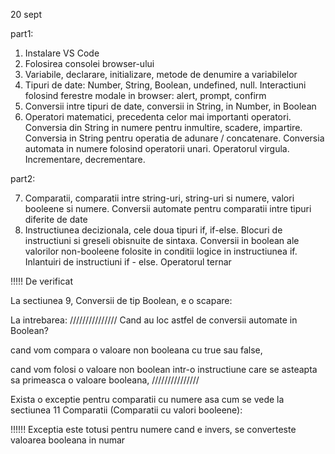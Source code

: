 20 sept

part1:

1. Instalare VS Code
2. Folosirea consolei browser-ului
3. Variabile, declarare, initializare, metode de denumire a variabilelor
4. Tipuri de date: Number, String, Boolean, undefined, null. Interactiuni folosind ferestre modale in browser: alert, prompt, confirm 
5. Conversii intre tipuri de date, conversii in String, in Number, in Boolean
6. Operatori matematici, precedenta celor mai importanti operatori. Conversia din String in numere pentru inmultire, scadere, impartire. Conversia in String pentru operatia de adunare / concatenare. Conversia automata in numere folosind operatorii unari. Operatorul virgula. Incrementare, decrementare.

part2:

7. Comparatii, comparatii intre string-uri, string-uri si numere, valori booleene si numere. Conversii automate pentru comparatii intre tipuri diferite de date
8. Instructiunea decizionala, cele doua tipuri if, if-else. Blocuri de instructiuni si greseli obisnuite de sintaxa. Conversii in boolean ale valorilor non-booleene folosite in conditii logice in instructiunea if. Inlantuiri de instructiuni if - else. Operatorul ternar






!!!!!
De verificat

La sectiunea 9, Conversii de tip Boolean, e o scapare:


La intrebarea:
///////////////
Cand au loc astfel de conversii automate in Boolean?

cand vom compara o valoare non booleana cu true sau false, 
    

cand vom folosi o valoare non boolean intr-o instructiune care se asteapta sa primeasca o valoare booleana,
///////////////

Exista o exceptie pentru comparatii cu numere asa cum se vede la sectiunea 11 Comparatii (Comparatii cu valori booleene):

 !!!!!! Exceptia este totusi pentru numere cand e invers, se converteste valoarea booleana in numar
